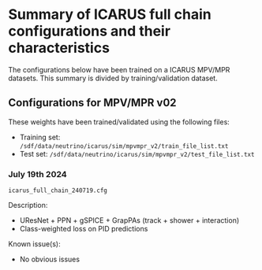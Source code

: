 # Summary of ICARUS full chain configurations and their characteristics

The configurations below have been trained on a ICARUS MPV/MPR datasets. This summary is divided by training/validation dataset.

## Configurations for MPV/MPR v02

These weights have been trained/validated using the following files:
- Training set: `/sdf/data/neutrino/icarus/sim/mpvmpr_v2/train_file_list.txt`
- Test set: `/sdf/data/neutrino/icarus/sim/mpvmpr_v2/test_file_list.txt`

### July 19th 2024

```shell
icarus_full_chain_240719.cfg
```

Description:
  - UResNet + PPN + gSPICE + GrapPAs (track + shower + interaction)
  - Class-weighted loss on PID predictions

Known issue(s):
  - No obvious issues
